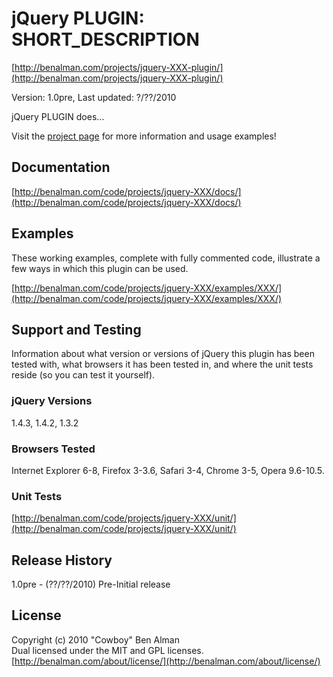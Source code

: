 # jQuery PLUGIN: SHORT_DESCRIPTION #
[http://benalman.com/projects/jquery-XXX-plugin/](http://benalman.com/projects/jquery-XXX-plugin/)

Version: 1.0pre, Last updated: ?/??/2010

jQuery PLUGIN does...

Visit the [project page](http://benalman.com/projects/jquery-XXX-plugin/) for more information and usage examples!


## Documentation ##
[http://benalman.com/code/projects/jquery-XXX/docs/](http://benalman.com/code/projects/jquery-XXX/docs/)


## Examples ##
These working examples, complete with fully commented code, illustrate a few
ways in which this plugin can be used.

[http://benalman.com/code/projects/jquery-XXX/examples/XXX/](http://benalman.com/code/projects/jquery-XXX/examples/XXX/)  

## Support and Testing ##
Information about what version or versions of jQuery this plugin has been
tested with, what browsers it has been tested in, and where the unit tests
reside (so you can test it yourself).

### jQuery Versions ###
1.4.3, 1.4.2, 1.3.2

### Browsers Tested ###
Internet Explorer 6-8, Firefox 3-3.6, Safari 3-4, Chrome 3-5, Opera 9.6-10.5.

### Unit Tests ###
[http://benalman.com/code/projects/jquery-XXX/unit/](http://benalman.com/code/projects/jquery-XXX/unit/)


## Release History ##

1.0pre   - (??/??/2010) Pre-Initial release


## License ##
Copyright (c) 2010 "Cowboy" Ben Alman  
Dual licensed under the MIT and GPL licenses.  
[http://benalman.com/about/license/](http://benalman.com/about/license/)
